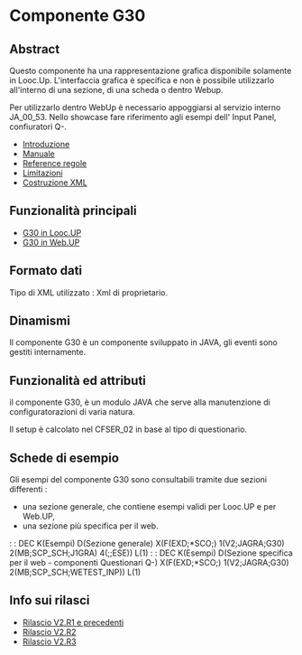 # Componente G30

## Abstract

Questo componente ha una rappresentazione grafica disponibile solamente in Looc.Up.
L'interfaccia grafica è specifica e non è possibile utilizzarlo all'interno di una sezione, di una scheda o dentro Webup.

Per utilizzarlo dentro WebUp è necessario appoggiarsi al servizio interno JA_00_53.
Nello showcase fare riferimento agli esempi dell' Input Panel, confiuratori Q-.

- [Introduzione](Sorgenti/DOC/TA/B£AMO/LOCG30_A)
- [Manuale](Sorgenti/DOC/TA/B£AMO/LOCG30_B)
- [Reference regole](Sorgenti/DOC/TA/B£AMO/LOCG30_RUL)
- [Limitazioni](Sorgenti/DOC/TA/B£AMO/LOCG30_LIM)
- [Costruzione XML](Sorgenti/DOC/TA/B£AMO/LOCG30_T01)

## Funzionalità principali

- [G30 in Looc.UP](Sorgenti/DOC/TA/B£AMO/LOCG30_F01)
- [G30 in Web.UP](Sorgenti/DOC/TA/B£AMO/LOCG30_F02)


## Formato dati
Tipo di XML utilizzato :  Xml di proprietario.

## Dinamismi
Il componente G30 è un componente sviluppato in JAVA, gli eventi sono gestiti internamente.

## Funzionalità ed attributi
il componente G30, è un modulo JAVA che serve alla manutenzione di configuratorazioni di varia natura.

Il setup è calcolato nel CFSER_02 in base al tipo di questionario.



## Schede di esempio
Gli esempi del componente G30 sono consultabili tramite due sezioni differenti : 
- una sezione generale, che contiene esempi validi per Looc.UP e per Web.UP,
- una sezione più specifica per il web.

 :  : DEC K(Esempi) D(Sezione generale) X(F(EXD;*SCO;) 1(V2;JAGRA;G30) 2(MB;SCP_SCH;J1GRA) 4(;;ESE)) L(1)
 :  : DEC K(Esempi) D(Sezione specifica per il web - componenti Questionari Q-) X(F(EXD;*SCO;) 1(V2;JAGRA;G30) 2(MB;SCP_SCH;WETEST_INP)) L(1)

## Info sui rilasci
- [Rilascio V2.R1 e precedenti](Sorgenti/DOC/TA/B£AMO/LOCG30_P1)
- [Rilascio V2.R2](Sorgenti/DOC/TA/B£AMO/LOCG30_P2)
- [Rilascio V2.R3](Sorgenti/DOC/TA/B£AMO/LOCG30_P3)
